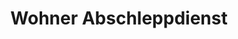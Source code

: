 ---
title: "Wohner Abschleppdienst"
url: /drei-gleichen/wohner-abschleppdienst/
shop: Autowerkstatt
---